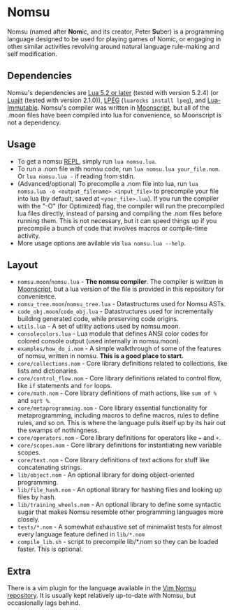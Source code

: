 # Nomsu

Nomsu (named after **Nom**ic, and its creator, Peter **Su**ber) is a programming language
designed to be used for playing games of Nomic, or engaging in other similar activities
revolving around natural language rule-making and self modification.

## Dependencies

Nomsu's dependencies are [Lua 5.2 or later](https://www.lua.org/) (tested with version 5.2.4) (or [Luajit](http://luajit.org/) (tested with version 2.1.0)), [LPEG](http://www.inf.puc-rio.br/~roberto/lpeg/) (`luarocks install lpeg`), and [Lua-Immutable](https://bitbucket.org/spilt/lua-immutable). Nomsu's compiler was written in [Moonscript](http://moonscript.org/), but all of the .moon files have been compiled into lua for convenience, so Moonscript is not a dependency.

## Usage

* To get a nomsu [REPL](https://en.wikipedia.org/wiki/Read-eval-print_loop), simply run `lua nomsu.lua`.
* To run a .nom file with nomsu code, run `lua nomsu.lua your_file.nom`. Or `lua nomsu.lua -` if reading from stdin.
* (Advanced/optional) To precompile a .nom file into lua, run `lua nomsu.lua -o <output_filename> <input_file>` to precompile your file into lua (by default, saved at `<your_file>.lua`). If you run the compiler with the "-O" (for Optimized) flag, the compiler will run the precompiled lua files directly, instead of parsing and compiling the .nom files before running them. This is not necessary, but it can speed things up if you precompile a bunch of code that involves macros or compile-time activity.
* More usage options are avilable via `lua nomsu.lua --help`.

## Layout

* `nomsu.moon`/`nomsu.lua` - **The nomsu compiler**. The compiler is written in [Moonscript](http://moonscript.org/), but a lua version of the file is provided in this repository for convenience.
* `nomsu_tree.moon`/`nomsu_tree.lua` - Datastructures used for Nomsu ASTs.
* `code_obj.moon`/`code_obj.lua` - Datastructures used for incrementally building generated code, while preserving code origins.
* `utils.lua` - A set of utility actions used by nomsu.moon.
* `consolecolors.lua` - Lua module that defines ANSI color codes for colored console output (used internally in nomsu.moon).
* `examples/how_do_i.nom` - A simple walkthrough of some of the features of nomsu, written in nomsu. **This is a good place to start.**
* `core/collections.nom` - Core library definitions related to collections, like lists and dictionaries.
* `core/control_flow.nom` - Core library definitions related to control flow, like `if` statements and `for` loops.
* `core/math.nom` - Core library definitions of math actions, like `sum of %` and `sqrt %`.
* `core/metaprogramming.nom` - Core library essential functionality for metaprogramming, including macros to define macros, rules to define rules, and so on. This is where the language pulls itself up by its hair out the swamps of nothingness.
* `core/operators.nom` - Core library definitions for operators like `=` and `+`.
* `core/scopes.nom` - Core library definitions for instantiating new variable scopes.
* `core/text.nom` - Core library definitions of text actions for stuff like concatenating strings.
* `lib/object.nom` - An optional library for doing object-oriented programming.
* `lib/file_hash.nom` - An optional library for hashing files and looking up files by hash.
* `lib/training_wheels.nom` - An optional library to define some syntactic sugar that makes Nomsu resemble other programming languages more closely. 
* `tests/*.nom` - A somewhat exhaustive set of minimalist tests for almost every language feature defined in `lib/*.nom`
* `compile_lib.sh` - script to precompile lib/\*.nom so they can be loaded faster. This is optional.

## Extra

There is a vim plugin for the language available in the [Vim Nomsu repository](https://bitbucket.org/squidarms/vim-nomsu/src). It is usually kept relatively up-to-date with Nomsu, but occasionally lags behind.
